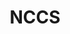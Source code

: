 ---
layout: homepage
title: NCCS
description: Brief site description here
image: /images/nccs-logo.svg
permalink: /
sections:
    - hero:
        title: <font size=8>Welcome to National Climate Change Secretariat</font>
        background: /images/hero-banner.png
        button: Read More
        url: /who-we-are/about-nccs
        key_highlights:
            - title: Reducing Emissions
              description: Reducing our carbon emissions in all sectors
              url: /climate-change-and-singapore/reducing-emissions/
            - title: Adapting Climate Change
              description: Adapting to the impact of climate change
              url: /climate-change-and-singapore/overview/adapting-overview/
            - title: Green Growth Opportunities
              description: Harnessing green growth opportunities
              url: /climate-change-and-singapore/overview/green-growth-opportunities/
            - title: International Actions
              description: Forging international collaborations
              url: /climate-change-and-singapore/international-efforts/
    - infopic:
        image: /images/pps-banner.jpg
        alt: Members of the Ministry of ABC shaking hands
        title: CLIMATE CHANGE PUBLIC PERCEPTION SURVEY 2019
        description: The National Climate Change Secretariat (NCCS), under the Strategy Group, Prime Minister’s Office, conducted a survey from May to July 2019 to gauge public perception and views on climate change.
        button: View All
        url: /media/news/test/
    - resources:
      - title: Media
        subtitle: Subtitle
        description: About a sentence worth of description here
        button: View All
---